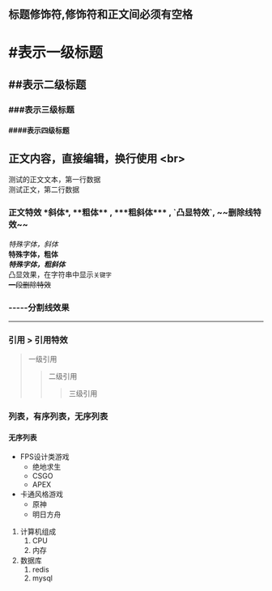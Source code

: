 ## 标题修饰符,修饰符和正文间必须有空格

# #表示一级标题
## ##表示二级标题
### ###表示三级标题
#### ####表示四级标题

## 正文内容，直接编辑，换行使用 \<br\>

   测试的正文文本，第一行数据<br>
   测试正文，第二行数据

### 正文特效 \*斜体\*, \*\*粗体\*\* , \*\*\*粗斜体\*\*\* , \`凸显特效\`, \~\~删除线特效\~\~
*特殊字体，斜体*<br>
**特殊字体，粗体**<br>
***特殊字体，粗斜体***<br>
凸显效果，在字符串中显示`关键字`<br>
~~一段删除特效~~

### \-\-\-\-\-分割线效果

-----

### 引用 \> 引用特效
> 一级引用
>> 二级引用
>>> 三级引用

### 列表，有序列表，无序列表

#### 无序列表
* FPS设计类游戏
  * 绝地求生
  * CSGO
  * APEX
* 卡通风格游戏
  * 原神
  * 明日方舟

1. 计算机组成
    1. CPU
    2. 内存
2. 数据库
    1. redis
    2. mysql


